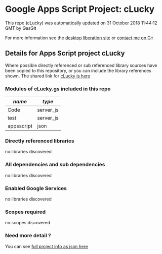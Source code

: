# Google Apps Script Project: cLucky
This repo (cLucky) was automatically updated on 31 October 2018 11:44:12 GMT by GasGit

For more information see the [desktop liberation site](http://ramblings.mcpher.com/Home/excelquirks/drivesdk/gettinggithubready "desktop liberation") or [contact me on G+](https://plus.google.com/+BruceMcpherson "Bruce McPherson - GDE")
## Details for Apps Script project cLucky
Where possible directly referenced or sub referenced library sources have been copied to this repository, or you can include the library references shown. 
The shared link for [cLucky is here](https://script.google.com/d/1xn6hBRuQSmbY00xvsq_2czoPbfGdz5GeK7xrdRK0dwDKb1-y1pikHcDY/edit?usp=sharing "open in the GAS IDE")

### Modules of cLucky.gs included in this repo
*name*|*type*
--- | --- 
Code| server_js
test| server_js
appsscript| json
### Directly referenced libraries
no libraries discovered
### All dependencies and sub dependencies
no libraries discovered
### Enabled Google Services
no libraries discovered
### Scopes required
no scopes discovered
### Need more detail ?
You can see [full project info as json here](info.json)
